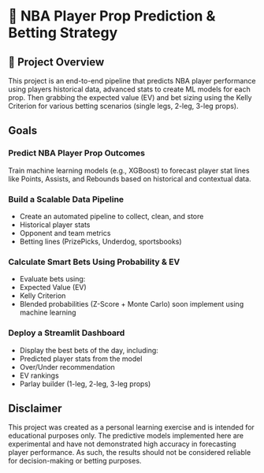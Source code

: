 # 🏀 NBA Player Prop Prediction & Betting Strategy
## 📌 Project Overview
This project is an end-to-end pipeline that predicts NBA player performance using players historical data, advanced stats to create ML models for each prop. Then grabbing the expected value (EV) and bet sizing using the Kelly Criterion for various betting scenarios (single legs, 2-leg, 3-leg props).
## Goals
### Predict NBA Player Prop Outcomes
Train machine learning models (e.g., XGBoost) to forecast player stat lines like Points, Assists, and Rebounds based on historical and contextual data.

### Build a Scalable Data Pipeline
- Create an automated pipeline to collect, clean, and store
- Historical player stats
- Opponent and team metrics
- Betting lines (PrizePicks, Underdog, sportsbooks)

### Calculate Smart Bets Using Probability & EV
- Evaluate bets using:
- Expected Value (EV)
- Kelly Criterion
- Blended probabilities (Z-Score + Monte Carlo) soon implement using machine learning

### Deploy a Streamlit Dashboard
- Display the best bets of the day, including:
- Predicted player stats from the model
- Over/Under recommendation
- EV rankings
- Parlay builder (1-leg, 2-leg, 3-leg props)
  
## Disclaimer
This project was created as a personal learning exercise and is intended for educational purposes only. The predictive models implemented here are experimental and have not demonstrated high accuracy in forecasting player performance. As such, the results should not be considered reliable for decision-making or betting purposes.
